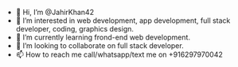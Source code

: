 - 👋 Hi, I’m @JahirKhan42
- 👀 I’m interested in web development, app development, full stack developer, coding, graphics design.
- 🌱 I’m currently learning frond-end web development.
- 💞️ I’m looking to collaborate on full stack developer.
- 📫 How to reach me call/whatsapp/text me on +916297970042 

<!---
JahirKhan42/JahirKhan42 is a ✨ special ✨ repository because its `README.md` (this file) appears on your GitHub profile.
You can click the Preview link to take a look at your changes.
--->
